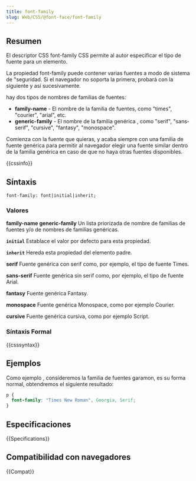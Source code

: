 ```yaml
---
title: font-family
slug: Web/CSS/@font-face/font-family
---
```


## Resumen

El descriptor CSS font-family CSS permite al autor especificar el tipo de fuente para un elemento.

La propiedad font-family puede contener varias fuentes a modo de sistema de "seguridad. Si el navegador no soporta la primera, probará con la siguiente y así sucesivamente.

hay dos tipos de nombres de familias de fuentes:

- **family-name** - El nombre de la familia de fuentes, como "times", "courier", "arial", etc.
- **generic-family** - El nombre de la familia genérica , como "serif", "sans-serif", "cursive", "fantasy", "monospace".

Comienza con la fuente que quieras, y acaba siempre con una familia de fuente genérica para permitir al navegador elegir una fuente similar dentro de la familia genérica en caso de que no haya otras fuentes disponibles.

{{cssinfo}}

## Síntaxis

```
font-family: font|initial|inherit;
```

### Valores

**family-name
generic-family**
Un lista priorizada de nombre de familias de fuentes y/o de nombres de familias genéricas.

**`initial`**
Establace el valor por defecto para esta propiedad.

**`inherit`**
Hereda esta propiedad del elemento padre.

**serif**
Fuente genérica con serif como, por ejemplo, el tipo de fuente Times.

**sans-serif**
Fuente genérica sin serif como, por ejemplo, el tipo de fuente Arial.

**fantasy**
Fuente genérica Fantasy.

**monospace**
Fuente genérica Monospace, como por ejemplo Courier.

**cursive**
Fuente genérica cursiva, como por ejemplo Script.

### Síntaxis Formal

{{csssyntax}}

## Ejemplos

Como ejemplo , consideremos la familia de fuentes garamon, es su forma normal, obtendremos el siguiente resultado:

```css
p {
  font-family: "Times New Roman", Georgia, Serif;
}
```

## Especificaciones

{{Specifications}}

## Compatibilidad con navegadores

{{Compat}}
